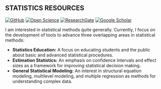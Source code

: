 ## STATISTICS RESOURCES

[![GitHub](https://img.shields.io/badge/-GitHub-informational?style=for-the-badge&logo=github&logoColor=white&colorB=616161&labelColor=black)](https://github.com/cwendorf)
[![Open Science](https://img.shields.io/badge/OSF-Open%20Science-informational?style=for-the-badge&colorB=616161&labelColor=navy)](https://osf.io/ffp4g/)
[![ResearchGate](https://img.shields.io/badge/-Research%20Gate-green.svg?style=for-the-badge&logo=researchgate&logoColor=white&colorB=616161&labelColor=00BFA5)](https://www.researchgate.net/profile/Craig_Wendorf) 
[![Google Scholar](https://img.shields.io/badge/G-Google%20Scholar-informational?style=for-the-badge&logo=google-scholar&colorB=616161&labelColor=blue)](https://scholar.google.com/citations?user=82laTswAAAAJ)

I am interested in statistical methods quite generally. Currently, I focus on the development of tools to advance three overlapping areas in statistical methods:

- **Statistics Education:** A focus on educating students and the public about basic and advanced statistical procedures.
- **Estimation Statistics:** An emphasis on confidence intervals and effect sizes as a framework for improving statistical decision making.
- **General Statistical Modeling:** An interest in structural equation modeling, multilevel modeling, and multiple regression as methods for understanding complex data.

<!--
**cwendorf/cwendorf** is a ✨ _special_ ✨ repository because its `README.md` (this file) appears on your GitHub profile.

Here are some ideas to get you started:

- 🔭 I’m currently working on ...
- 🌱 I’m currently learning ...
- 👯 I’m looking to collaborate on ...
- 🤔 I’m looking for help with ...
- 💬 Ask me about ...
- 📫 How to reach me: ...
- 😄 Pronouns: ...
- ⚡ Fun fact: ...
-->
